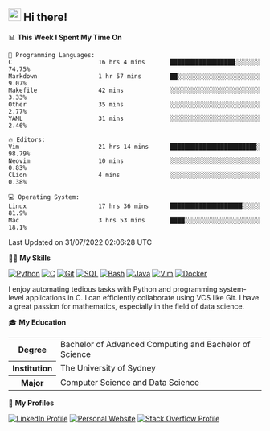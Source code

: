 ## <a href="#"><img src="https://media.giphy.com/media/hvRJCLFzcasrR4ia7z/giphy.gif" width="25px" height="25px"></a> Hi there!

<!--START_SECTION:waka-->
📊 **This Week I Spent My Time On** 

```text
💬 Programming Languages: 
C                        16 hrs 4 mins       ██████████████████░░░░░░░   74.75% 
Markdown                 1 hr 57 mins        ██░░░░░░░░░░░░░░░░░░░░░░░   9.07% 
Makefile                 42 mins             ░░░░░░░░░░░░░░░░░░░░░░░░░   3.33% 
Other                    35 mins             ░░░░░░░░░░░░░░░░░░░░░░░░░   2.77% 
YAML                     31 mins             ░░░░░░░░░░░░░░░░░░░░░░░░░   2.46%

🔥 Editors: 
Vim                      21 hrs 14 mins      ████████████████████████░   98.79% 
Neovim                   10 mins             ░░░░░░░░░░░░░░░░░░░░░░░░░   0.83% 
CLion                    4 mins              ░░░░░░░░░░░░░░░░░░░░░░░░░   0.38%

💻 Operating System: 
Linux                    17 hrs 36 mins      ████████████████████░░░░░   81.9% 
Mac                      3 hrs 53 mins       ████░░░░░░░░░░░░░░░░░░░░░   18.1%

```


 Last Updated on 31/07/2022 02:06:28 UTC
<!--END_SECTION:waka-->

💪🏻 **My Skills**

[![Python](https://img.shields.io/badge/-Python-yellow?style=flat-square&logo=Python)](#)
[![C     ](https://img.shields.io/badge/-C-blue?style=flat-square&logo=C)](#)
[![Git   ](https://img.shields.io/badge/-Git-grey?style=flat-square&logo=Git)](#)
[![SQL   ](https://img.shields.io/badge/-SQL-grey?style=flat-square&logo=SQLite)](#)
[![Bash  ](https://img.shields.io/badge/-Bash-grey?style=flat-square&logo=GNU-Bash)](#)
[![Java  ](https://img.shields.io/badge/-Java-grey?style=flat-square&logo=OpenJDK)](#)
[![Vim   ](https://img.shields.io/badge/-Vim-grey?style=flat-square&logo=Vim)](#)
[![Docker](https://img.shields.io/badge/-Docker-grey?style=flat-square&logo=Docker)](#)

I enjoy automating tedious tasks with Python and programming system-level applications in C. I can efficiently collaborate using VCS like Git. I have a great passion for mathematics, especially in the field of data science.

🎓 **My Education**

<table>
<tr>
    <th>Degree</th>
    <td>Bachelor of Advanced Computing and Bachelor of Science</td>
</tr>
<tr>
    <th>Institution</th>
    <td>The University of Sydney</td>
</tr>
<tr>
    <th>Major</th>
    <td>Computer Science and Data Science</td>
</tr>
</table>

🔗 **My Profiles**

[![LinkedIn Profile](https://img.shields.io/badge/-LinkedIn-blue?style=social&logo=LinkedIn)](https://www.linkedin.com/in/ziao-ji)
[![Personal Website](https://img.shields.io/badge/-Personal%20Website-blue?style=social&logo=Bootstrap)](https://www.jiziao.works)
[![Stack Overflow Profile](https://img.shields.io/badge/-Stack%20Overflow-blue?style=social&logo=StackOverflow)](https://stackoverflow.com/users/11658924/spearandshield)
